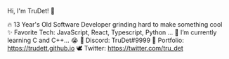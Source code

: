Hi, I'm TruDet! 👋

🔥 13 Year's Old Software Developer grinding hard to make something cool
✨ Favorite Tech: JavaScript, React, Typescript, Python ...
📓 I’m currently learning C and C++... 😭
📧 Discord: TruDet#9999
🎨 Portfolio: https://trudett.github.io
🕊️ Twitter: https://twitter.com/tru_det
